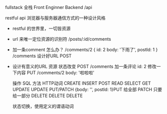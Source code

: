 fullstack 全栈
Front Enginner
Backend  /api

restful  api
浏览器与服务器通信方式的一种设计风格

- restful 的世界里，一切皆资源
- url 来唯一定位资源的识别符
  /posts/:id/comments
- 加一条comment 怎么办？ /comments/2
  {
    id: 2
    body: '下雨了',
    postId: 1
  }
  /comments 设计好URL  POST
- 设计有意义的URL
  资源 状态改变
  POST /comments 加一条评论 id: 2
  修改一下内容
  PUT  /comments/2 body: '啦啦啦'

  操作    SQL 方法  HTTP动词
  CREATE INSERT     POST
  READ    SELECT    GET
  UPDATE  UPDATE    PUT/PATCH {body: '', postId: 1}PUT 给全部  PATCH 只要给一部分
  DELETE   DELETE    DELETE

  状态切换，使用定义的谓语动词